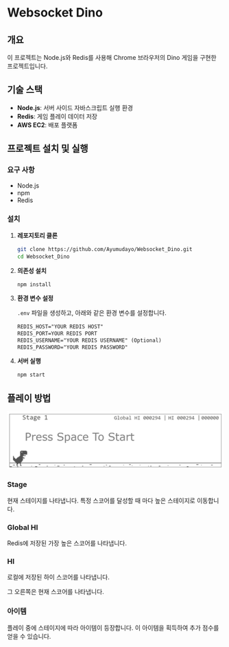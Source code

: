 # Websocket Dino

## 개요

이 프로젝트는 Node.js와 Redis를 사용해 Chrome 브라우저의 Dino 게임을 구현한 프로젝트입니다.

## 기술 스택

-   **Node.js**: 서버 사이드 자바스크립트 실행 환경
-   **Redis**: 게임 플레이 데이터 저장
-   **AWS EC2**: 배포 플랫폼

## 프로젝트 설치 및 실행

### 요구 사항

-   Node.js
-   npm
-   Redis

### 설치

1. **레포지토리 클론**

    ```bash
    git clone https://github.com/Ayumudayo/Websocket_Dino.git
    cd Websocket_Dino
    ```

2. **의존성 설치**

    ```bash
    npm install
    ```

3. **환경 변수 설정**

    `.env` 파일을 생성하고, 아래와 같은 환경 변수를 설정합니다.

    ```plaintext
    REDIS_HOST="YOUR REDIS HOST"
    REDIS_PORT=YOUR REDIS PORT
    REDIS_USERNAME="YOUR REDIS USERNAME" (Optional)
    REDIS_PASSWORD="YOUR REDIS PASSWORD"
    ```

4. **서버 실행**

    ```bash
    npm start
    ```

## 플레이 방법

![alt text](image.png)

### Stage

현재 스테이지를 나타냅니다.
특정 스코어를 달성할 때 마다 높은 스테이지로 이동합니다.

### Global HI

Redis에 저장된 가장 높은 스코어를 나타냅니다.

### HI

로컬에 저장된 하이 스코어를 나타냅니다.

그 오른쪽은 현재 스코어를 나타냅니다.

### 아이템

플레이 중에 스테이지에 따라 아이템이 등장합니다.
이 아이템을 획득하여 추가 점수를 얻을 수 있습니다.
